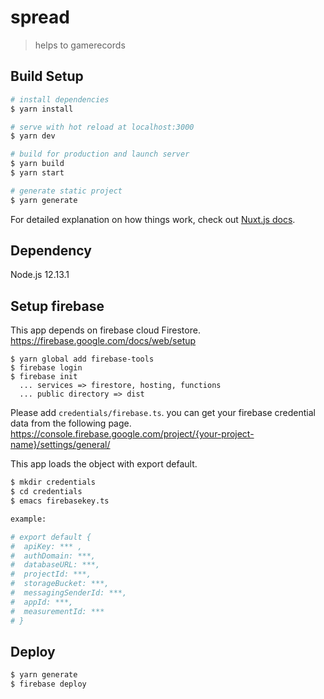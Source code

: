 # spread

> helps to gamerecords

## Build Setup

```bash
# install dependencies
$ yarn install

# serve with hot reload at localhost:3000
$ yarn dev

# build for production and launch server
$ yarn build
$ yarn start

# generate static project
$ yarn generate
```

For detailed explanation on how things work, check out [Nuxt.js docs](https://nuxtjs.org).

## Dependency

Node.js 12.13.1

## Setup firebase

This app depends on firebase cloud Firestore.
https://firebase.google.com/docs/web/setup

```
$ yarn global add firebase-tools
$ firebase login
$ firebase init
  ... services => firestore, hosting, functions
  ... public directory => dist
```

Please add `credentials/firebase.ts`.
you can get your firebase credential data from the following page.
https://console.firebase.google.com/project/{your-project-name}/settings/general/

This app loads the object with export default.

```bash
$ mkdir credentials
$ cd credentials
$ emacs firebasekey.ts

example:

# export default {
#  apiKey: *** ,
#  authDomain: ***,
#  databaseURL: ***,
#  projectId: ***,
#  storageBucket: ***,
#  messagingSenderId: ***,
#  appId: ***,
#  measurementId: ***
# }

```

## Deploy

```bash
$ yarn generate
$ firebase deploy
```
